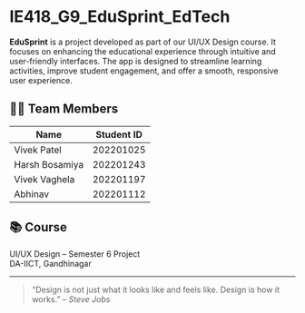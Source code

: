 # IE418_G9_EduSprint_EdTech
**EduSprint** is a project developed as part of our UI/UX Design course. It focuses on enhancing the educational experience through intuitive and user-friendly interfaces. The app is designed to streamline learning activities, improve student engagement, and offer a smooth, responsive user experience.

## 👨‍💻 Team Members

| Name             | Student ID   |
|------------------|--------------|
| Vivek Patel      | 202201025    |
| Harsh Bosamiya   | 202201243    |
| Vivek Vaghela    | 202201197    |
| Abhinav          | 202201112    |

## 📚 Course

UI/UX Design – Semester 6 Project  
DA-IICT, Gandhinagar

---

> “Design is not just what it looks like and feels like. Design is how it works.” – *Steve Jobs*
